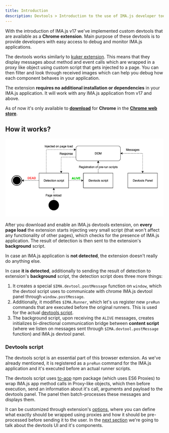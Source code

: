 ```yaml
---
title: Introduction
description: Devtools > Introduction to the use of IMA.js developer tools
---
```


With the introduction of IMA.js v17 we've implemented custom devtools that are available as a
**Chrome extension**. Main purpose of these devtools is to provide developers with easy access
to debug and monitor IMA.js applications.

The devtools works similarly to [kuker extension](https://github.com/krasimir/kuker).
This means that they display messages about method and event calls which are wrapped in a proxy like
object using custom script that gets injected to a page. You can then filter and look through received images
which can help you debug how each component behaves in your application.

The extension **requires no additional installation or dependencies** in your IMA.js application. It will
work with any IMA.js application from v17 and above.

As of now it's only available to [**download**](https://chrome.google.com/webstore/detail/imajs-developer-tools/jckgkffefmgcnbaimdmeoelgpjefpljh) for **Chrome** in the [**Chrome web store**](https://chrome.google.com/webstore/detail/imajs-developer-tools/jckgkffefmgcnbaimdmeoelgpjefpljh).

## How it works?

![](/img/docs/devtools-diagram.png)

After you download and enable an IMA.js devtools extension, on **every page load** the extension starts injecting
very small script (that won't affect any functionality of other pages), which checks for the presence of IMA.js application.
The result of detection is then sent to the extension's **background** script.

In case an IMA.js application is **not detected**, the extension doesn't really do anything else.

In case **it is detected**, additionally to sending the result of detection to extension's **background** script,
the detection script does three more things:

1. It creates a special `$IMA.devtool.postMessage` function on `window`, which the devtool script uses to communicate
with chrome IMA.js devtool panel through `window.postMessage`.
2. Additionally, it modifies `$IMA.Runner`, which let's us register new `preRun` commands that are executed before
the original runners. This is used for the actual [devtools script](./devtools-introduction#devtools-script).
3. The background script, upon receiving the `ALIVE` messages, creates initializes bi-directional communication bridge
between **content script** (where we listen on messages sent through `$IMA.devtool.postMessage` function) and IMA.js
devtool panel.

### Devtools script

The devtools script is an essential part of this browser extension. As we've already mentioned, it is registered
as a `preRun` command for the IMA.js application and it's executed before an actual runner scripts.

The devtools script uses [to-aop](https://www.npmjs.com/package/to-aop) npm package (which uses ES6 Proxies) to
wrap IMA.js app method calls in Proxy-like objects, which then before execution, send an information about it's
call, arguments and payload to the devtools panel. The panel then batch-processes these messages and displays them.

It can be customized through extension's [options](./devtools-options), where you can define what exactly
should be wrapped using proxies and how it should be pre-processed before sending it to the user. In the
[next section](./devtools-ui) we're going to talk about the devtools UI and it's components.
